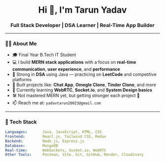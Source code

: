 <h1 align="center">Hi 👋, I'm Tarun Yadav</h1>
<h3 align="center">Full Stack Developer | DSA Learner | Real-Time App Builder</h3>


---

### 👨‍💻 About Me

- 🎓 Final Year B.Tech IT Student 
- 💻 I build **MERN stack applications** with a focus on **real-time communication**, **user experience**, and **performance**
- 🧠 Strong in **DSA** using Java — practicing on **LeetCode** and competitive platforms
- 🚀 Built projects like: **Chat App**, **Omegle Clone**, **Tinder Clone**, and more
- 🌱 Currently learning **WebRTC**, **Socket.io**, and **System Design basics**
- 🛠️ Not mastered MERN yet, but getting stronger each project 💪
- 📫 Reach me at: `yadavtarun20023@gmail.com`

---

### 🚀 Tech Stack

```yaml
Languages:       Java, JavaScript, HTML, CSS
Frontend:        React.js, Tailwind CSS, Redux
Backend:         Node.js, Express.js
Database:        MongoDB
Real-time:       WebSockets, Socket.io, WebRTC
Other Tools:     Postman, Vite, Git, GitHub, Render, Cloudinary

